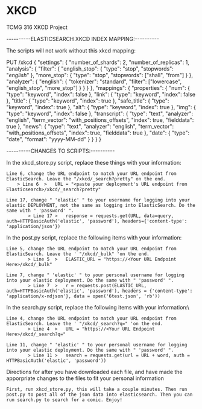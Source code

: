 # XKCD
TCMG 316 XKCD Project

----------ELASTICSEARCH XKCD INDEX MAPPING:----------

The scripts will not work without this xkcd mapping:

PUT /xkcd
{
	"settings": {
		"number_of_shards": 2,
		"number_of_replicas": 1,
		"analysis": {
			"filter": {
				"english_stop": {
					"type": "stop",
					"stopwords": "_english_"
				},
				"more_stop": {
					"type": "stop",
					"stopwords": ["shall", "from"]
				}
			},
			"analyzer": {
				"english": {
					"tokenizer": "standard",
					"filter": ["lowercase", "english_stop", "more_stop"]
				}
			}
		}
	},
	"mappings": {
			"properties": {
				"num": {
					"type": "keyword",
					"index": false
				},
				"link": {
					"type": "keyword",
					"index": false
				},
				"title": {
					"type": "keyword",
					"index": true
				},
				"safe_title": {
					"type": "keyword",
					"index": true
				},
				"alt": {
					"type": "keyword",
					"index": true
				},
				"img": {
					"type": "keyword",
					"index": false
				},
				"transcript": {
					"type": "text",
					"analyzer": "english",
					"term_vector": "with_positions_offsets",
					"index": true,
					"fielddata": true
				},
				"news": {
					"type": "text",
					"analyzer": "english",
					"term_vector": "with_positions_offsets",
					"index": true,
					"fielddata": true
				},
				"date": {
					"type": "date",
					"format": "yyyy-MM-dd"
				}
			}
		}
	}

----------CHANGES TO SCRIPTS:----------

In the xkcd_store.py script, replace these things with your information:
  
	Line 6, change the URL endpoint to match your URL endpoint from ElasticSearch. Leave the "/xkcd/_search?pretty" on the end.
		> Line 6  >   URL = "<paste your deployment's URL endpoint from Elasticsearch>/xkcd/_search?pretty"

	Line 17, change " 'elastic' " to your username for logging into your elastic DEPLOYMENT, not the same as logging into ElasticSearch. Do the same with " 'password' ".
      		> Line 17 >   response = requests.get(URL, data=query, auth=HTTPBasicAuth('elastic', 'password'), headers={'content-type': 'application/json'})

In the post.py script, replace the following items with your information:
  
  	Line 5, change the URL endpoint to match your URL endpoint from ElasticSearch. Leave the ' "/xkcd/_bulk" 'on the end.
      		> Line 5  >   ELASTIC_URL = "https://<Your URL Endpoint Here>/xkcd/_bulk"
  
	Line 7, change " 'elastic' " to your personal username for logging into your elastic deployment. Do the same with " 'password' ".
      		> Line 7  >   r = requests.post(ELASTIC_URL, auth=HTTPBasicAuth('elastic', 'password'), headers = {'content-type': 'application/x-ndjson'}, data = open('6test.json', 'rb'))

In the search.py script, replace the following items with your information:\
  
	Line 4, change the URL endpoint to match your URL endpoint from ElasticSearch. Leave the ' "/xkcd/_search?q=" 'on the end.
      		> Line 4  >   URL = "https://<Your URL Endpoint Here>/xkcd/_search?q="
  
	Line 11, change " 'elastic' " to your personal username for logging into your elastic deployment. Do the same with " 'password' ".
      		> Line 11 >   search = requests.get(url = URL + word, auth = HTTPBasicAuth('elastic', 'password'))
    
Directions for after you have downloaded each file, and have made the apporpriate changes to the files to fit your personal information

	First, run xkcd_store.py, this will take a couple minutes. Then run post.py to post all of the json data into elasticsearch. Then you can run search.py to search for a comic. Enjoy!
